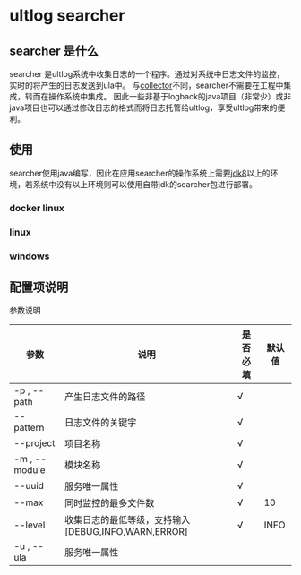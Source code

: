 # ultlog searcher

## searcher 是什么
searcher 是ultlog系统中收集日志的一个程序。通过对系统中日志文件的监控，实时的将产生的日志发送到ula中。
与[collector](https://github.com/ultlog/collector)不同，searcher不需要在工程中集成，转而在操作系统中集成。
因此一些非基于logback的java项目（非常少）或非java项目也可以通过修改日志的格式而将日志托管给ultlog，享受ultlog带来的便利。

## 使用

searcher使用java编写，因此在应用searcher的操作系统上需要[jdk8](https://www.oracle.com/java/technologies/javase/javase-jdk8-downloads.html)以上的环境，若系统中没有以上环境则可以使用自带jdk的searcher包进行部署。


### docker linux

### linux

### windows


## 配置项说明
参数说明

|  参数|   说明 |是否必填| 默认值| 
| ------ | ------ | ------ | ------ | 
| -p , --path | 产生日志文件的路径 | √ | 
| --pattern | 日志文件的关键字 | √ | 
| --project  | 项目名称 |√ |  
| -m , --module | 模块名称 |√ | 
| --uuid | 服务唯一属性 | √ |  
| --max | 同时监控的最多文件数 | √ | 10 | 
| --level | 收集日志的最低等级，支持输入[DEBUG,INFO,WARN,ERROR] | √ | INFO | 
| -u , --ula | 服务唯一属性 |

